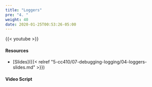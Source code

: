 ```yaml
---
title: "Loggers"
pre: "4. "
weight: 40
date: 2020-01-25T00:53:26-05:00
---
```


{{< youtube >}}

<!-- TODO FIXME -->

#### Resources

* [Slides]({{< relref "5-cc410/07-debugging-logging/04-loggers-slides.md" >}})

#### Video Script

